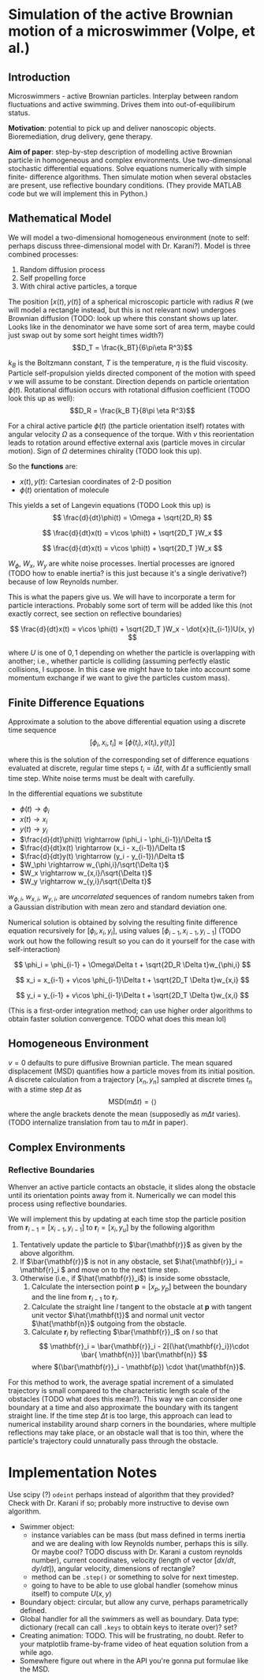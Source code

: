 # Simulation of the active Brownian motion of a microswimmer (Volpe, et al.)
## Introduction 
Microswimmers - active Brownian particles. Interplay between random fluctuations 
and active swimming. Drives them into out-of-equilibirum status. 

**Motivation**: potential to pick up and deliver nanoscopic objects. 
Bioremediation, drug delivery, gene therapy. 

**Aim of paper**: step-by-step description of modelling active Brownian particle 
in homogeneous and complex environments. Use two-dimensional stochastic 
differential equations. Solve equations numerically with simple finite-
difference algorithms. Then simulate motion when several obstacles are present,
use reflective boundary conditions. (They provide MATLAB code but we will 
implement this in Python.)

## Mathematical Model 
We will model a two-dimensional homogeneous environment (note to self: perhaps 
discuss three-dimensional model with Dr. Karani?). Model is three combined 
processes: 
1. Random diffusion process
2. Self propelling force 
3. With chiral active particles, a torque

The position $[x(t), y(t)]$ of a spherical microscopic particle with radius 
$R$ (we will model a rectangle instead, but this is not relevant now) undergoes 
Brownian diffusion (TODO: look up where this constant shows up later. Looks like 
in the denominator we have some sort of area term, maybe could just swap 
out by some sort height times width?)
$$D_T = \frac{k_BT}{6\pi\eta R^3}$$

$k_B$ is the Boltzmann constant, $T$ is the temperature, $\eta$ is the fluid 
viscosity. Particle self-propulsion yields directed component of the motion 
with speed $v$ we will assume to be constant. Direction depends on particle 
orientation $\phi(t)$. Rotational diffusion occurs with rotational diffusion 
coefficient (TODO look this up as well):
$$D_R = \frac{k_B T}{8\pi \eta R^3}$$

For a chiral active particle $\phi(t)$ (the particle orientation itself) rotates 
with angular velocity $\Omega$ as a consequence of the torque. With $v$ this 
reorientation leads to rotation around effective external axis (particle moves 
in circular motion). Sign of $\Omega$ determines chirality (TODO look this up).

So the **functions** are:
- $x(t),y(t)$: Cartesian coordinates of 2-D position 
- $\phi(t)$ orientation of molecule

This yields a set of Langevin equations (TODO Look this up) is 
$$
\frac{d}{dt}\phi(t) = \Omega + \sqrt{2D_R}
$$

$$
\frac{d}{dt}x(t) = v\cos \phi(t) + \sqrt{2D_T }W_x
$$

$$
\frac{d}{dt}x(t) = v\cos \phi(t) + \sqrt{2D_T }W_x
$$

$W_\phi$, $W_x$, $W_y$ are white noise processes.
Inertial processes are ignored (TODO how to enable
inertia? is this just because it's a single derivative?) because of low Reynolds
number. 

This is what the papers give us. We will have to incorporate a term for 
particle interactions. Probably some sort of term will be added like this 
(not exactly correct, see section on reflective boundaries)

$$
\frac{d}{dt}x(t) = v\cos \phi(t) + \sqrt{2D_T }W_x - \dot{x}(t_{i-1})U(x, y)
$$

where $U$ is one of $0,1$ depending on whether the particle is overlapping with 
another; i.e., whether particle is colliding (assuming perfectly elastic 
collisions, I suppose. In this case we might have to take into account 
some momentum exchange if we want to give the particles custom mass).

## Finite Difference Equations 
Approximate a solution to the above differential equation using a discrete 
time sequence 
$$[\phi_i, x_i, t_i]\approx [\phi(t_i), x(t_i),y(t_i)]$$

where this is the solution of the corresponding set of difference equations 
evaluated at discrete, regular time steps $t_i = i\Delta t$, with $\Delta t$
a sufficiently small time step. White noise terms must be dealt with carefully. 

In the differential equations we substitute 
- $\phi(t) \rightarrow \phi_i$
- $x(t) \rightarrow x_i$
- $y(t) \rightarrow y_i$
- $\frac{d}{dt}\phi(t) \rightarrow (\phi_i - \phi_{i-1})/\Delta t$
- $\frac{d}{dt}x(t) \rightarrow (x_i - x_{i-1})/\Delta t$
- $\frac{d}{dt}y(t) \rightarrow (y_i - y_{i-1})/\Delta t$
- $W_\phi \rightarrow w_{\phi,i}/\sqrt{\Delta t}$
- $W_x \rightarrow w_{x,i}/\sqrt{\Delta t}$
- $W_y \rightarrow w_{y,i}/\sqrt{\Delta t}$

$w_{\phi,i}$, $w_{x,i}$, $w_{y,i}$, are _uncorrelated_ sequences of random 
numebrs taken from a Gaussian distribution with mean zero and standard deviation 
one. 

Numerical solution is obtained by solving the resulting finite difference 
equation recursively for $[\phi_i,x_i, y_i]$, using values $[\phi_{i-1}, 
x_{i-1}, y_{i-1}]$ (TODO work out how the following result so you can do it 
yourself for the case with self-interaction)

$$
\phi_i = \phi_{i-1} + \Omega\Delta t + \sqrt{2D_R \Delta t}w_{\phi,i}
$$

$$
x_i = x_{i-1} + v\cos \phi_{i-1}\Delta t + \sqrt{2D_T \Delta t}w_{x,i}
$$

$$
y_i = y_{i-1} + v\cos \phi_{i-1}\Delta t + \sqrt{2D_T \Delta t}w_{x,i}
$$

(This is a first-order integration method; can use higher order algorithms to 
obtain faster solution convergence. TODO what does this mean lol)


## Homogeneous Environment
$v=0$ defaults to pure diffusive Brownian particle. The mean squared 
displacement (MSD) quantifies how a particle moves from its initial position. 
A discrete calculation from a trajectory $[x_n,y_n]$ sampled at discrete times 
$t_n$ with a stime step $\Delta t$ as 
$$
\text{MSD}(m\Delta t) = \langle  \rangle
$$
where the angle brackets denote the mean (supposedly as $m\Delta t$ varies).
(TODO internalize translation from tau to $m\Delta t$ in paper).

## Complex Environments 
### Reflective Boundaries
Whenver an active particle contacts an obstacle, it slides along the obstacle 
until its orientation points away from it. Numerically we can model this 
process using reflective boundaries. 

We will implement this by updating at each time stop the 
particle position from $\mathbf{r}_{i-1} = [x_{i-1}, y_{i-1}]$ to 
$\mathbf{r}_{i} = [x_i,y_u]$ by the following algorithm 
1. Tentatively update the particle to $\bar{\mathbf{r}}$ as given by the above 
   algorithm. 
2. If $\bar{\mathbf{r}}$ is not in any obstacle, set $\hat{\mathbf{r}}_i = 
   \mathbf{r}_i $ and move on to the next time step. 
3. Otherwise (i.e., if $\hat{\mathbf{r}}_i$) is inside some obsstacle, 
   1. Calculate the intersection point $\mathbf{p} = [x_p, y_p]$ between the 
      boundary and the line from $\mathbf{r}_{i-1}$ to $\mathbf{r}_i$. 
   2. Calculate the straight line $l$ tangent to the obstacle at $\mathbf{p}$ 
      with tangent unit vector $\hat{\mathbf{t}}$ and normal unit vector 
      $\hat{\mathbf{n}}$ outgoing from the obstacle. 
   3. Calculate $\mathbf{r}_i$ by reflecting $\bar{\mathbf{r}}_i$ on $l$ 
      so that 
      $$
      \mathbf{r}_i = \bar{\mathbf{r}}_i - 2[(\hat{\mathbf{r}_i})\cdot \bar{
      \mathbf{n}}] \bar{\mathbf{n}}
      $$
      where $(\bar{\mathbf{r}}_i - \mathbf{p}) \cdot \hat{\mathbf{n}}$.

For this method to work, the average spatial increment of a simulated 
trajectory is small compared to the characteristic length scale of the 
obstacles (TODO what does this mean?). This way we can consider one boundary
at a time and also approximate the boundary with its tangent straight line. 
If the time step $\Delta t$ is too large, this approach can lead to numerical 
instability around sharp corners in the boundaries, where multiple reflections 
may take place, or an obstacle wall that is too thin, where the particle's 
trajectory could unnaturally pass through the obstacle. 



# Implementation Notes 
Use scipy (?) `odeint` perhaps instead of algorithm that they provided? Check 
with Dr. Karani if so; probably more instructive to devise own algorithm. 

- Swimmer object: 
  - instance variables can be mass (but mass defined in terms 
    inertia and we are dealing with low Reynolds number, perhaps this is silly.
    Or maybe cool? TODO discuss with Dr. Karani a custom reynolds number), 
    current coordinates, velocity (length of vector $[dx/dt, dy/dt]$),
    angular velocity, dimensions of rectangle?
  - method can be `.step()` or something to solve for next timestep.
  - going to have to be able to use global handler (somehow minus itself) 
    to compute $U(x,y)$
- Boundary object: circular, but allow any curve, perhaps parametrically 
  defined.
- Global handler for all the swimmers as well as boundary. 
  Data type: dictionary (recall can 
  call `.keys` to obtain keys to iterate over)? set?
- Creating animation: TODO. This will be frustrating, no doubt. Refer to your 
  matplotlib frame-by-frame video of heat equation solution from a while 
  ago.
- Somewhere figure out where in the API you're gonna put formulae like the MSD.




